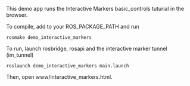 This demo app runs the Interactive Markers basic_controls tuturial in the browser.

To compile, add to your ROS_PACKAGE_PATH and run

`rosmake demo_interactive_markers`

To run, launch rosbridge, rosapi and the interactive marker tunnel (im_tunnel)

`roslaunch demo_interactive_markers main.launch`

Then, open www/interactive_markers.html.